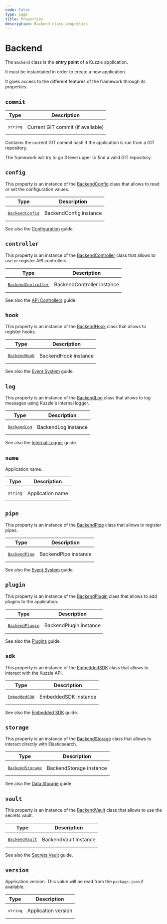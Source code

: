 ```yaml
---
code: false
type: page
title: Properties
description: Backend class properties
---
```


# Backend

The `Backend` class is the **entry point** of a Kuzzle application.  

It must be instantiated in order to create a new application.  

It gives access to the different features of the framework through its properties.

## `commit`

| Type              | Description                       |
|-------------------|-----------------------------------|
| <pre>string</pre> | Current GIT commit (if available) |

Contains the current GIT commit hash if the application is run from a GIT repository.  

The framework will try to go 3 level upper to find a valid GIT repository.

## `config`

This property is an instance of the [BackendConfig](/core/2/framework/classes/backend-config) class that allows to read or set the configuration values.  

| Type                                                                 | Description            |
|----------------------------------------------------------------------|------------------------|
| <pre>[BackendConfig](/core/2/framework/classes/backend-config)</pre> | BackendConfig instance |

See also the [Configuration](/core/2/guides/advanced/8-configuration) guide.

## `controller`

This property is an instance of the [BackendController](/core/2/framework/classes/backend-controller) class that allows to use or register API controllers.  

| Type                                                                         | Description                |
|------------------------------------------------------------------------------|----------------------------|
| <pre>[BackendController](/core/2/framework/classes/backend-controller)</pre> | BackendController instance |

See also the [API Controllers](/core/2/guides/develop-on-kuzzle/2-api-controllers) guide.

## `hook`

This property is an instance of the [BackendHook](/core/2/framework/classes/backend-hook) class that allows to register hooks.  

| Type                                                             | Description          |
|------------------------------------------------------------------|----------------------|
| <pre>[BackendHook](/core/2/framework/classes/backend-hook)</pre> | BackendHook instance |

See also the [Event System](/core/2/guides/develop-on-kuzzle/3-event-system#hook) guide.


<!-- 

@todo Document this property once the ErrorManager has been converted to TS
## `kerror` 

-->

## `log`

This property is an instance of the [BackendLog](/core/2/framework/classes/internal-logger) class that allows to log messages using Kuzzle's internal logger.  

| Type                                                              | Description         |
|-------------------------------------------------------------------|---------------------|
| <pre>[BackendLog](/core/2/framework/classes/internal-logger)</pre> | BackendLog instance |

See also the [Internal Logger](/core/2/guides/advanced/10-internal-logger) guide.

## `name`

Application name.

| Type              | Description      |
|-------------------|------------------|
| <pre>string</pre> | Application name |

## `pipe`

This property is an instance of the [BackendPipe](/core/2/framework/classes/backend-pipe) class that allows to register pipes.  

| Type                                                             | Description          |
|------------------------------------------------------------------|----------------------|
| <pre>[BackendPipe](/core/2/framework/classes/backend-pipe)</pre> | BackendPipe instance |

See also the [Event System](/core/2/guides/develop-on-kuzzle/3-event-system#pipe) guide.

## `plugin`

This property is an instance of the [BackendPlugin](/core/2/framework/classes/backend-plugin) class that allows to add plugins to the application.  

| Type                                                                 | Description            |
|----------------------------------------------------------------------|------------------------|
| <pre>[BackendPlugin](/core/2/framework/classes/backend-plugin)</pre> | BackendPlugin instance |

See also the [Plugins](/core/2/guides/develop-on-kuzzle/4-external-plugins) guide.

## `sdk`

This property is an instance of the [EmbeddedSDK](/core/2/framework/classes/embedded-sdk) class that allows to interact with the Kuzzle API.  

| Type                                                             | Description          |
|------------------------------------------------------------------|----------------------|
| <pre>[EmbeddedSDK](/core/2/framework/classes/embedded-sdk)</pre> | EmbeddedSDK instance |

See also the [Embedded SDK](/core/2/guides/develop-on-kuzzle/1-embedded-sdk) guide.

## `storage`

This property is an instance of the [BackendStorage](/core/2/framework/classes/backend-storage) class that allows to interact directly with Elasticsearch.  

| Type                                                                   | Description             |
|------------------------------------------------------------------------|-------------------------|
| <pre>[BackendStorage](/core/2/framework/classes/backend-storage)</pre> | BackendStorage instance |

See also the [Data Storage](/core/2/guides/main-concepts/2-data-storage#integrated-elasticsearch-client) guide.

## `vault`

This property is an instance of the [BackendVault](/core/2/framework/classes/backend-vault) class that allows to use the secrets vault.  

| Type                                                               | Description           |
|--------------------------------------------------------------------|-----------------------|
| <pre>[BackendVault](/core/2/framework/classes/backend-vault)</pre> | BackendVault instance |

See also the [Secrets Vault](/core/2/guides/advanced/1-secrets-vault) guide.

## `version`

Application version. This value will be read from the `package.json` if available.

| Type              | Description         |
|-------------------|---------------------|
| <pre>string</pre> | Application version |

